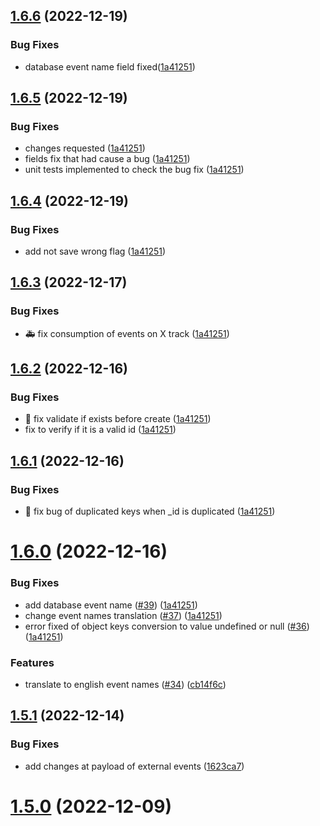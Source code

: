 ## [1.6.6](v1.6.5...v1.6.6) (2022-12-19)

### Bug Fixes

- database event name field fixed([1a41251]())

## [1.6.5](v1.6.4...v1.6.5) (2022-12-19)

### Bug Fixes

- changes requested ([1a41251]())
- fields fix that had cause a bug ([1a41251]())
- unit tests implemented to check the bug fix ([1a41251]())

## [1.6.4](v1.6.3...v1.6.4) (2022-12-19)

### Bug Fixes

- add not save wrong flag ([1a41251]())

## [1.6.3](v1.6.2...v1.6.3) (2022-12-17)

### Bug Fixes

- :ambulance: fix consumption of events on X track ([1a41251]())

## [1.6.2](v1.6.1...v1.6.2) (2022-12-16)

### Bug Fixes

- :bug: fix validate if exists before create ([1a41251]())
- fix to verify if it is a valid id ([1a41251]())

## [1.6.1](v1.6.0...v1.6.1) (2022-12-16)

### Bug Fixes

- :bug: fix bug of duplicated keys when \_id is duplicated ([1a41251]())

# [1.6.0](v1.5.1...v1.6.0) (2022-12-16)

### Bug Fixes

- add database event name ([#39]()) ([1a41251]())
- change event names translation ([#37]()) ([1a41251]())
- error fixed of object keys conversion to value undefined or null ([#36]()) ([1a41251]())

### Features

- translate to english event names ([#34]()) ([cb14f6c]())

## [1.5.1](v1.5.0...v1.5.1) (2022-12-14)

### Bug Fixes

- add changes at payload of external events ([1623ca7]())

# [1.5.0](v1.4.1...v1.5.0) (2022-12-09)

